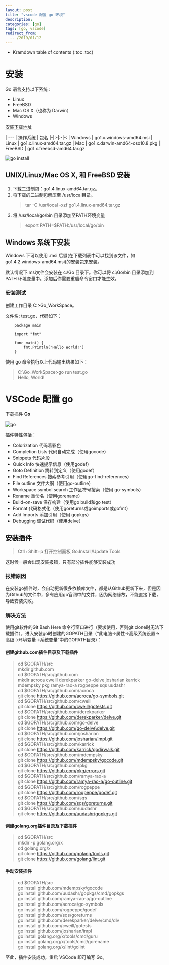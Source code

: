 ```yaml
---
layout: post
title: "vscode 配置 go 环境"
description:
categories: [go]
tags: [go, vscode]
redirect_from:
  -- /2019/01/12
---
```


* Kramdown table of contents
{:toc .toc}

# 安装

Go 语言支持以下系统：

* Linux
* FreeBSD
* Mac OS X（也称为 Darwin）
* Windows

[安装下载地址](https://golang.google.cn/dl/)

| ---
| 操作系统 | 包名
|-|:-|:-|-:
| Windows | go1.x.windows-amd64.msi
| Linux | go1.x.linux-amd64.tar.gz
| Mac | go1.x.darwin-amd64-osx10.8.pkg
| FreeBSD | go1.x.freebsd-amd64.tar.gz

![go install](https://github.com/bqwhnn/bqwhnn.github.io/blob/master/resourses/Go_01.jpg?raw=true)

## UNIX/Linux/Mac OS X, 和 FreeBSD 安装

1. 下载二进制包：go1.4.linux-amd64.tar.gz。
2. 将下载的二进制包解压至 /usr/local目录。
   > tar -C /usr/local -xzf go1.4.linux-amd64.tar.gz
3. 将 /usr/local/go/bin 目录添加至PATH环境变量
   > export PATH=$PATH:/usr/local/go/bin

## Windows 系统下安装

Windows 下可以使用 .msi 后缀(在下载列表中可以找到该文件，如go1.4.2.windows-amd64.msi)的安装包来安装。

默认情况下.msi文件会安装在 c:\Go 目录下。你可以将 c:\Go\bin 目录添加到 PATH 环境变量中。添加后你需要重启命令窗口才能生效。

### 安装测试

创建工作目录 C:\>Go_WorkSpace。

文件名: test.go，代码如下：

``` golang
    package main

    import "fmt"

    func main() {
        fmt.Println("Hello World!")
    }
```

使用 go 命令执行以上代码输出结果如下：

> C:\Go_WorkSpace>go run test.go  
> Hello, World!

# VSCode 配置 go

下载插件 **Go**

![go](https://github.com/bqwhnn/bqwhnn.github.io/blob/master/resourses/Go_02.png?raw=true)

插件特性包括：

* Colorization 代码着彩色
* Completion Lists 代码自动完成（使用gocode）
* Snippets 代码片段
* Quick Info 快速提示信息（使用godef）
* Goto Definition 跳转到定义（使用godef）
* Find References 搜索参考引用（使用go-find-references）
* File outline 文件大纲（使用go-outline）
* Workspace symbol search 工作区符号搜索（使用 go-symbols）
* Rename 重命名（使用gorename）
* Build-on-save 保存构建（使用go build和go test）
* Format 代码格式化（使用goreturns或goimports或gofmt）
* Add Imports 添加引用（使用 gopkgs）
* Debugging 调试代码（使用delve）

## 安装插件

> Ctrl+Shift+p 打开控制面板
> Go:Install/Update Tools

这时候一般会出现安装报错，只有部分插件能够安装成功

### 报错原因

在安装go插件时，会自动更新很多依赖库文件，都是从Github更新下来，但是因为Github的文件中，多有应用go官网中的文件，因为网络缘故，不能直接下载，导致安装失败。

### 解决方法

使用git软件的Git Bash Here 命令行窗口进行（要求使用，否则git clone时无法下载插件），进入安装go时创建的GOPATH目录（“此电脑->属性->高级系统设置->高级->环境变量->系统变量”中的GOPATH目录）：

#### 创建github.com插件目录及下载插件

> cd $GOPATH/src  
> mkdir github.com  
> cd $GOPATH/src/github.com  
> mkdir acroca cweill derekparker go-delve josharian karrick mdempsky pkg ramya-rao-a rogpeppe sqs uudashr  
> cd $GOPATH/src/github.com/acroca  
> git clone https://github.com/acroca/go-symbols.git  
> cd $GOPATH/src/github.com/cweill  
> git clone https://github.com/cweill/gotests.git  
> cd $GOPATH/src/github.com/derekparker  
> git clone https://github.com/derekparker/delve.git  
> cd $GOPATH/src/github.com/go-delve  
> git clone https://github.com/go-delve\delve.git  
> cd $GOPATH/src/github.com/josharian  
> git clone https://github.com/josharian/impl.git  
> cd $GOPATH/src/github.com/karrick  
> git clone https://github.com/karrick/godirwalk.git  
> cd $GOPATH/src/github.com/mdempsky  
> git clone https://github.com/mdempsky/gocode.git  
> cd $GOPATH/src/github.com/pkg  
> git clone https://github.com/pkg/errors.git  
> cd $GOPATH/src/github.com/ramya-rao-a  
> git clone https://github.com/ramya-rao-a/go-outline.git  
> cd $GOPATH/src/github.com/rogpeppe  
> git clone https://github.com/rogpeppe/godef.git  
> cd $GOPATH/src/github.com/sqs  
> git clone https://github.com/sqs/goreturns.git  
> cd $GOPATH/src/github.com/uudashr  
> git clone https://github.com/uudashr/gopkgs.git  

#### 创建golang.org插件目录及下载插件

> cd $GOPATH/src  
> mkdir -p golang.org/x  
> cd golang.org/x  
> git clone https://github.com/golang/tools.git  
> git clone https://github.com/golang/lint.git  

#### 手动安装插件

> cd $GOPATH/src  
> go install github.com/mdempsky/gocode  
> go install github.com/uudashr/gopkgs/cmd/gopkgs  
> go install github.com/ramya-rao-a/go-outline  
> go install github.com/acroca/go-symbols  
> go install github.com/rogpeppe/godef  
> go install github.com/sqs/goreturns  
> go install github.com/derekparker/delve/cmd/dlv  
> go install github.com/cweill/gotests  
> go install github.com/josharian/impl  
> go install golang.org/x/tools/cmd/guru  
> go install golang.org/x/tools/cmd/gorename  
> go install golang.org/x/lint/golint  

至此，插件安装成功，重启 VSCode 即可编写 Go。